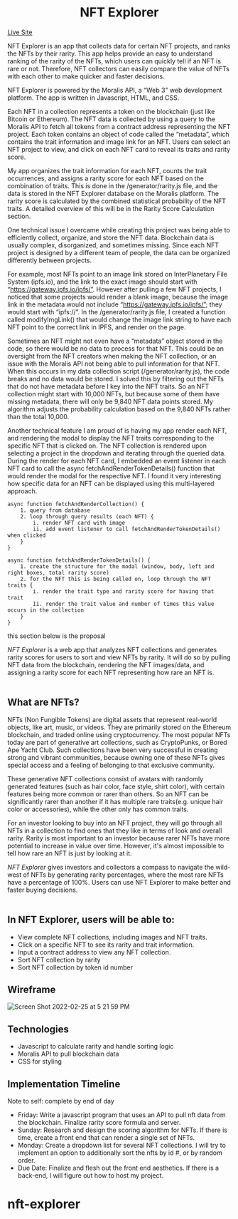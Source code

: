 <h1 align="center">NFT Explorer</h1>

[Live Site](https://kevinledev.github.io/nft-explorer/)

NFT Explorer is an app that collects data for certain NFT projects, and ranks the NFTs by their rarity. This app helps provide an easy to understand ranking of the rarity of the NFTs, which users can quickly tell if an NFT is rare or not. Therefore, NFT collectors can easily compare the value of NFTs with each other to make quicker and faster decisions.

NFT Explorer is powered by the Moralis API, a “Web 3” web development platform. The app is written in Javascript, HTML, and CSS.

Each NFT in a collection represents a token on the blockchain (just like Bitcoin or Ethereum). The NFT data is collected by using a query to the Moralis API to fetch all tokens from a contract address representing the NFT project. Each token contains an object of code called the “metadata”, which contains the trait information and image link for an NFT. Users can select an NFT project to view, and click on each NFT card to reveal its traits and rarity score.

My app organizes the trait information for each NFT, counts the trait occurrences, and assigns a rarity score for each NFT based on the combination of traits. This is done in the /generator/rarity.js file, and the data is stored in the NFT Explorer database on the Moralis platform. The rarity score is calculated by the combined statistical probability of the NFT traits. A detailed overview of this will be in the Rarity Score Calculation section.

One technical issue I overcame while creating this project was being able to efficiently collect, organize, and store the NFT data. Blockchain data is usually complex, disorganized, and sometimes missing. Since each NFT project is designed by a different team of people, the data can be organized differently between projects.

For example, most NFTs point to an image link stored on InterPlanetary File System (ipfs.io), and the link to the exact image should start with “https://gateway.ipfs.io/ipfs/”. However after pulling a few NFT projects, I noticed that some projects would render a blank image, because the image link in the metadata would not include “https://gateway.ipfs.io/ipfs/”; they would start with “ipfs://”. In the /generator/rarity.js file, I created a function called modifyImgLink() that would change the image link string to have each NFT point to the correct link in IPFS, and render on the page. 

Sometimes an NFT might not even have a “metadata” object stored in the code, so there would be no data to process for that NFT. This could be an oversight from the NFT creators when making the NFT collection, or an issue with the Moralis API not being able to pull information for that NFT. When this occurs in my data collection script (/generator/rarity.js), the code breaks and no data would be stored. I solved this by filtering out the NFTs that do not have metadata before I key into the NFT traits. So an NFT collection might start with 10,000 NFTs, but because some of them have missing metadata, there will only be 9,840 NFT data points stored. My algorithm adjusts the probability calculation based on the 9,840 NFTs rather than the total 10,000.

Another technical feature I am proud of is having my app render each NFT, and rendering the modal to display the NFT traits corresponding to the specific NFT that is clicked on. The NFT collection is rendered upon selecting a project in the dropdown and iterating through the queried data. During the render for each NFT card, I embedded an event listener in each NFT card to call the async fetchAndRenderTokenDetails() function that would render the modal for the respective NFT. I found it very interesting how specific data for an NFT can be displayed using this multi-layered approach.

```
async function fetchAndRenderCollection() {
    1. query from database
    2. loop through query results (each NFT) {
        i. render NFT card with image
        ii. add event listener to call fetchAndRenderTokenDetails() when clicked
    }
}
```

```
async function fetchAndRenderTokenDetails() {
    1. create the structure for the modal (window, body, left and right boxes, total rarity score)
    2. for the NFT this is being called on, loop through the NFT traits {
        i. render the trait type and rarity score for having that trait
        Ii. render the trait value and number of times this value occurs in the collection 
    }
}
```


this section below is the proposal

*NFT Explorer* is a web app that analyzes NFT collections and generates rarity scores for users to sort and view NFTs by rarity. It will do so by pulling NFT data from the blockchain, rendering the NFT images/data, and assigning a rarity score for each NFT representing how rare an NFT is. <br><br>


## What are NFTs?

NFTs (Non Fungible Tokens) are digital assets that represent real-world objects, like art, music, or videos. They are primarily stored on the Ethereum blockchain, and traded online using cryptocurrency. The most popular NFTs today are part of generative art collections, such as CryptoPunks, or Bored Ape Yacht Club. Such collections have been very successful in creating strong and vibrant communities, because owning one of these NFTs gives special access and a feeling of belonging to that exclusive community.

These generative NFT collections consist of avatars with randomly generated features (such as hair color, face style, shirt color), with certain features being more common or rarer than others. So an NFT can be significantly rarer than another if it has multiple rare traits(e.g. unique hair color or accessories), while the other only has common traits.

For an investor looking to buy into an NFT project, they will go through all NFTs in a collection to find ones that they like in terms of look and overall rarity. Rarity is most important to an investor because rarer NFTs have more potential to increase in value over time. However, it's almost impossible to tell how rare an NFT is just by looking at it.

*NFT Explorer* gives investors and collectors a compass to navigate the wild-west of NFTs by generating rarity percentages, where the most rare NFTs have a percentage of 100%. Users can use NFT Explorer to make better and faster buying decisions. <br><br>


## In NFT Explorer, users will be able to: 
<ul>
  <li> View complete NFT collections, including images and NFT traits.</li>
  <li> Click on a specific NFT to see its rarity and trait information.</li>
  <li> Input a contract address to view any NFT collection. </li>
  <li> Sort NFT collection by rarity </li>
  <li> Sort NFT collection by token id number </li>
</ul>

## Wireframe
![Screen Shot 2022-02-25 at 5 21 59 PM](https://user-images.githubusercontent.com/96442866/155823441-6b331991-d556-49ff-8e45-dd89e242124f.png)



## Technologies
<ul>
  <li> Javascript to calculate rarity and handle sorting logic </li>
  <li> Moralis API to pull blockchain data </li>
  <li> CSS for styling </li>
</ul> 

## Implementation Timeline
Note to self: complete by end of day
<ul>
  <li>Friday: Write a javascript program that uses an API to pull nft data from the blockchain. Finalize rarity score formula and server.</l1>

  <li>Sunday: Research and design the scoring algorithm for NFTs. If there is time, create a front end that can render a single set of NFTs.</l1>

  <li>Monday: Create a dropdown list for several NFT collections. I will try to implement an option to additionally sort the nfts by id #, or by random order.</l1>

  <li>Due Date: Finalize and flesh out the front end aesthetics. If there is a back-end, I will figure out how to host my project.</l1>
</ul>


# nft-explorer
